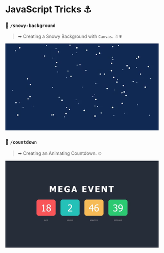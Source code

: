 ﻿# JavaScript Tricks ⚓
 
### 📁  `/snowy-background`
>➡ Creating a Snowy Background with `Canvas`. ☃❄

![](/img/snow.gif)


### 📁  `/countdown`
>➡ Creating an Animating Countdown. ⏱

![](/img/count.gif)
